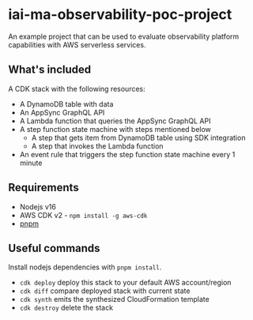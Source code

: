 # iai-ma-observability-poc-project

An example project that can be used to evaluate observability platform capabilities with AWS serverless services.

## What's included

A CDK stack with the following resources:

- A DynamoDB table with data
- An AppSync GraphQL API
- A Lambda function that queries the AppSync GraphQL API
- A step function state machine with steps mentioned below
  - A step that gets item from DynamoDB table using SDK integration
  - A step that invokes the Lambda function
- An event rule that triggers the step function state machine every 1 minute

## Requirements

- Nodejs v16
- AWS CDK v2 - `npm install -g aws-cdk`
- [pnpm](https://pnpm.io)

## Useful commands

Install nodejs dependencies with `pnpm install`.

* `cdk deploy`      deploy this stack to your default AWS account/region
* `cdk diff`        compare deployed stack with current state
* `cdk synth`       emits the synthesized CloudFormation template
* `cdk destroy`     delete the stack
